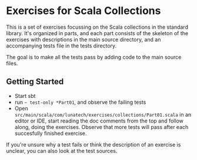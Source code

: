 Exercises for Scala Collections
===

This is a set of exercises focussing on the Scala collections in the standard library. It's organized in parts, and each part consists of the skeleton of the exercises with descriptions in the main source directory, and an accompanying tests file in the tests directory.

The goal is to make all the tests pass by adding code to the main source files.

Getting Started
---
* Start sbt 
* run `~ test-only *Part01`, and observe the failing tests
* Open `src/main/scala/com/lunatech/exercises/collections/Part01.scala` in an editor or IDE, start reading the doc comments from the top and follow along, doing the exercises. Observe that more tests will pass after each succesfully finished exercise.

If you're unsure why a test fails or think the description of an exercise is unclear, you can also look at the test sources.


